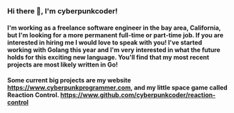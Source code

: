 ### Hi there 👋, I'm cyberpunkcoder!
#### I'm working as a freelance software engineer in the bay area, California, but I'm looking for a more permanent full-time  or part-time job. If you are interested in hiring me I would love to speak with you! I've started working with Golang this year and I'm very interested in what the future holds for this exciting new language. You'll find that my most recent projects are most likely written in Go!

#### Some current big projects are my website https://www.cyberpunkprogrammer.com, and my little space game called Reaction Control. https://www.github.com/cyberpunkcoder/reaction-control

<!--
**cyberpunkcoder/cyberpunkcoder** is a ✨ _special_ ✨ repository because its `README.md` (this file) appears on your GitHub profile.

Here are some ideas to get you started:

- 🔭 I’m currently working on ...
- 🌱 I’m currently learning ...
- 👯 I’m looking to collaborate on ...
- 🤔 I’m looking for help with ...
- 💬 Ask me about ...
- 📫 How to reach me: ...
- 😄 Pronouns: ...
- ⚡ Fun fact: ...
-->

